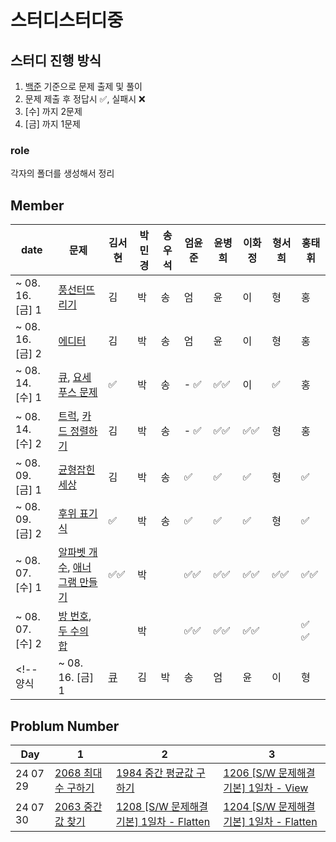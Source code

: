# 스터디스터디중

## 스터디 진행 방식
1. [백준](https://www.acmicpc.net) 기준으로 문제 출제 및 풀이
2. 문제 제출 후 정답시 ✅, 실패시 ❌
3. [수] 까지 2문제
4. [금] 까지 1문제

### role 
각자의 폴더를 생성해서 정리


## Member
|      date       | 문제 | 김서현 | 박민경 | 송우석 | 엄윤준 | 윤병희 | 이화정 | 형서희 | 홍태휘 |
|-----------------|------|------|------|------|------|------|------|------|------|
| ~ 08. 16. [금] 1 | [풍선터뜨리기](https://www.acmicpc.net/problem/2346) | 김 | 박 | 송 | 엄 | 윤 | 이 | 형 | 홍 |
| ~ 08. 16. [금] 2 | [에디터](https://www.acmicpc.net/problem/1406) | 김 | 박 | 송 | 엄 | 윤 | 이 | 형 | 홍 |
| ~ 08. 14. [수] 1 | [큐](https://www.acmicpc.net/problem/10845), [요세푸스 문제](https://www.acmicpc.net/problem/1158) | ✅ | 박 | 송 | - ✅ | ✅✅ | 이 | ✅ | 홍 |
| ~ 08. 14. [수] 2 | [트럭](https://www.acmicpc.net/problem/13335), [카드 정렬하기](https://www.acmicpc.net/problem/1715) | 김 | 박 | 송 | - ✅ | ✅✅ | ✅✅ | 형 | 홍 |
| ~ 08. 09. [금] 1 | [균형잡힌 세상](https://www.acmicpc.net/problem/4949) | 김 | 박 | 송 | ✅ | ✅ | ✅ | 형 | ✅ |
| ~ 08. 09. [금] 2 | [후위 표기식](https://www.acmicpc.net/problem/1918) | ✅ | 박 | 송 | ✅ | ✅ | ✅ | 형 | ✅ |
| ~ 08. 07. [수] 1 | [알파벳 개수](https://www.acmicpc.net/problem/10808), [애너그램 만들기](https://www.acmicpc.net/problem/1919) |✅✅| 박 | |✅✅| ✅✅ |✅✅|✅✅|✅✅|
| ~ 08. 07. [수] 2 | [방 번호](https://www.acmicpc.net/problem/1475), [두 수의 합](https://www.acmicpc.net/problem/3273)| | 박 | |✅✅| ✅✅ |✅✅ | |✅ ✅|
<!-- 양식 | ~ 08. 16. [금] 1 | [큐](https://www.acmicpc.net/problem/10845) | 김 | 박 | 송 | 엄 | 윤 | 이 | 형 | 홍 | --> 

## Problum Number
| Day | 1 |  2 | 3 |
|-----|----|--------|--------|
|24 07 29| [2068 최대수 구하기](https://swexpertacademy.com/main/talk/solvingClub/problemView.do?solveclubId=AZCfIIkqyyUDFAVs&contestProbId=AV5QQhbqA4QDFAUq&probBoxId=AZD9O98K4H0DFAVs&type=PROBLEM&problemBoxTitle=day0729_Array&problemBoxCnt=3) | [1984 중간 평균값 구하기](https://swexpertacademy.com/main/talk/solvingClub/problemView.do?solveclubId=AZCfIIkqyyUDFAVs&contestProbId=AV5Pw_-KAdcDFAUq&probBoxId=AZD9O98K4H0DFAVs&type=PROBLEM&problemBoxTitle=day0729_Array&problemBoxCnt=3) | [1206 [S/W 문제해결 기본] 1일차 - View](https://swexpertacademy.com/main/talk/solvingClub/problemView.do?solveclubId=AZCfIIkqyyUDFAVs&contestProbId=AV134DPqAA8CFAYh&probBoxId=AZD9O98K4H0DFAVs&type=PROBLEM&problemBoxTitle=day0729_Array&problemBoxCnt=3) |
|24 07 30| [2063 중간값 찾기](https://swexpertacademy.com/main/talk/solvingClub/problemView.do?solveclubId=AZCfIIkqyyUDFAVs&contestProbId=AV5QPsXKA2UDFAUq&probBoxId=AZEBcvi6xX0DFAVs&type=PROBLEM&problemBoxTitle=day0730_Array&problemBoxCnt=3) | [1208 [S/W 문제해결 기본] 1일차 - Flatten](https://swexpertacademy.com/main/talk/solvingClub/problemView.do?solveclubId=AZCfIIkqyyUDFAVs&contestProbId=AV139KOaABgCFAYh&probBoxId=AZEBcvi6xX0DFAVs&type=PROBLEM&problemBoxTitle=day0730_Array&problemBoxCnt=3) | [1204 [S/W 문제해결 기본] 1일차 - Flatten](https://swexpertacademy.com/main/talk/solvingClub/problemView.do?solveclubId=AZCfIIkqyyUDFAVs&contestProbId=AV13zo1KAAACFAYh&probBoxId=AZEBcvi6xX0DFAVs&type=PROBLEM&problemBoxTitle=day0730_Array&problemBoxCnt=3)

